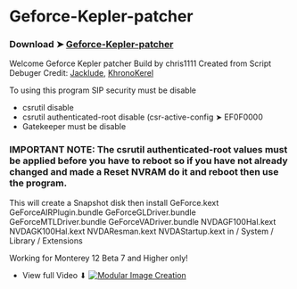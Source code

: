 # Geforce-Kepler-patcher

### Download ➤ [Geforce-Kepler-patcher]()

Welcome Geforce Kepler patcher
Build by chris1111
Created from Script Debuger
Credit: [Jacklude](https://github.com/jacklukem), [KhronoKerel](https://github.com/dortania/PatcherSupportPkg)

To using this program SIP security must be disable

- csrutil disable 
- csrutil authenticated-root disable (csr-active-config ➤ EF0F0000
- Gatekeeper must be disable
### IMPORTANT NOTE: The csrutil authenticated-root values must be applied before you have to reboot so if you have not already changed and made a Reset NVRAM do it and reboot then use the program.

This will create a Snapshot disk then install
GeForce.kext
GeForceAIRPlugin.bundle
GeForceGLDriver.bundle
GeForceMTLDriver.bundle
GeForceVADriver.bundle
NVDAGF100Hal.kext
NVDAGK100Hal.kext
NVDAResman.kext
NVDAStartup.kext
in / System / Library / Extensions 


Working for Monterey 12 Beta 7 and Higher only!

- View full Video ⬇︎
[![Modular Image Creation](https://user-images.githubusercontent.com/6248794/134072536-7c46b8cc-4d8b-42f9-a28a-3c02734f1f5d.png)]()


